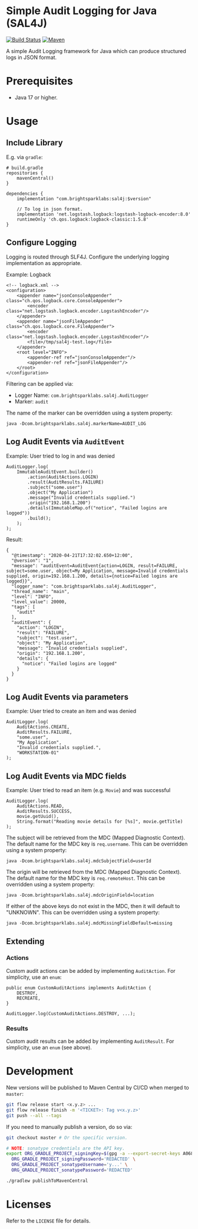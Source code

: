 # Simple Audit Logging for Java (SAL4J)

[![Build Status](https://github.com/brightsparklabs/sal4j/actions/workflows/java.yml/badge.svg)](https://github.com/brightsparklabs/sal4j/actions/workflows/java.yml)
[![Maven](https://img.shields.io/maven-central/v/com.brightsparklabs/sal4j)](https://search.maven.org/artifact/com.brightsparklabs/sal4j)

A simple Audit Logging framework for Java which can produce structured logs in JSON format.

# Prerequisites

- Java 17 or higher.

# Usage

## Include Library

E.g. via `gradle`:

    # build.gradle
    repositories {
        mavenCentral()
    }

    dependencies {
        implementation "com.brightsparklabs:sal4j:$version"
        
        // To log in json format.
        implementation 'net.logstash.logback:logstash-logback-encoder:8.0'
        runtimeOnly 'ch.qos.logback:logback-classic:1.5.8'
    }

## Configure Logging

Logging is routed through SLF4J. Configure the underlying logging implementation as appropriate.

Example: Logback

    <!-- logback.xml -->
    <configuration>
        <appender name="jsonConsoleAppender" class="ch.qos.logback.core.ConsoleAppender">
            <encoder class="net.logstash.logback.encoder.LogstashEncoder"/>
        </appender>
        <appender name="jsonFileAppender" class="ch.qos.logback.core.FileAppender">
            <encoder class="net.logstash.logback.encoder.LogstashEncoder"/>
            <file>/tmp/sal4j-test.log</file>
        </appender>
        <root level="INFO">
            <appender-ref ref="jsonConsoleAppender"/>
            <appender-ref ref="jsonFileAppender"/>
        </root>
    </configuration>

Filtering can be applied via:

- Logger Name: `com.brightsparklabs.sal4j.AuditLogger`
- Marker: `audit`

The name of the marker can be overridden using a system property:

    java -Dcom.brightsparklabs.sal4j.markerName=AUDIT_LOG

## Log Audit Events via `AuditEvent`

Example: User tried to log in and was denied

    AuditLogger.log(
        ImmutableAuditEvent.builder()
            .action(AuditActions.LOGIN)
            .result(AuditResults.FAILURE)
            .subject("some.user")
            .object("My Application")
            .message("Invalid credentials supplied.")
            .origin("192.168.1.200")
            .details(ImmutableMap.of("notice", "Failed logins are logged"))
            .build();
        );
    );

Result:

    {
      "@timestamp": "2020-04-21T17:32:02.650+12:00",
      "@version": "1",
      "message": "auditEvent=AuditEvent{action=LOGIN, result=FAILURE, subject=some.user, object=My Application, message=Invalid credentials supplied, origin=192.168.1.200, details={notice=Failed logins are logged}}",
      "logger_name": "com.brightsparklabs.sal4j.AuditLogger",
      "thread_name": "main",
      "level": "INFO",
      "level_value": 20000,
      "tags": [
        "audit"
      ],
      "auditEvent": {
        "action": "LOGIN",
        "result": "FAILURE",
        "subject": "test.user",
        "object": "My Application",
        "message": "Invalid credentials supplied",
        "origin": "192.168.1.200",
        "details": {
          "notice": "Failed logins are logged"
        }
      }
    }

## Log Audit Events via parameters

Example: User tried to create an item and was denied

    AuditLogger.log(
        AuditActions.CREATE,
        AuditResults.FAILURE,
        "some.user",
        "My Application",
        "Invalid credentials supplied.",
        "WORKSTATION-01"
    );

## Log Audit Events via MDC fields

Example: User tried to read an item (e.g. `Movie`) and was successful

    AuditLogger.log(
        AuditActions.READ,
        AuditResults.SUCCESS,
        movie.getUuid(),
        String.format("Reading movie details for [%s]", movie.getTitle)
    );

The subject will be retrieved from the MDC (Mapped Diagnostic Context). The default name for the
MDC key is `req.username`. This can be overridden using a system property:

    java -Dcom.brightsparklabs.sal4j.mdcSubjectField=userId

The origin will be retrieved from the MDC (Mapped Diagnostic Context). The default name for the
MDC key is `req.remoteHost`. This can be overridden using a system property:

    java -Dcom.brightsparklabs.sal4j.mdcOriginField=location

If either of the above keys do not exist in the MDC, then it will default to "UNKNOWN". This can
 be overridden using a system property:

    java -Dcom.brightsparklabs.sal4j.mdcMissingFieldDefault=missing

## Extending

### Actions
Custom audit actions can be added by implementing `AuditAction`. For simplicity, use an `enum`:

    public enum CustomAuditActions implements AuditAction {
        DESTROY,
        RECREATE,
    }
    
    AuditLogger.log(CustomAuditActions.DESTROY, ...);

### Results

Custom audit results can be added by implementing `AuditResult`. For simplicity, use an `enum`
(see above).

# Development

New versions will be published to Maven Central by CI/CD when merged to `master`:

```bash
git flow release start <x.y.z> ...
git flow release finish -m '<TICKET>: Tag v<x.y.z>'
git push --all --tags
```

If you need to manually publish a version, do so via:

```bash
git checkout master # Or the specific version.

# NOTE: sonatype credentials are the API key.
export ORG_GRADLE_PROJECT_signingKey=$(gpg -a --export-secret-keys A068...) \
  ORG_GRADLE_PROJECT_signingPassword='REDACTED' \
  ORG_GRADLE_PROJECT_sonatypeUsername='y...' \
  ORG_GRADLE_PROJECT_sonatypePassword='REDACTED'

./gradlew publishToMavenCentral
```

# Licenses

Refer to the `LICENSE` file for details.

